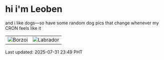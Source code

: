 # hi i'm Leoben

and i like dogs—so have some random dog pics that change whenever my CRON feels like it

|  |  |
|--------|----------|
| ![Borzoi](https://random-dog-vercel.vercel.app/api/random-borzoi?v=1753976983) | ![Labrador](https://random-dog-vercel.vercel.app/api/random-labrador?v=1753976983) |

Last updated: 2025-07-31 23:49 PHT
